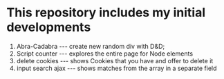 # This repository includes my initial developments
1. Abra-Cadabra --- create new random div with D&D;
2. Script counter	--- explores the entire page for Node elements
3. delete cookies	--- shows Cookies that you have and offer to delete it
4. input search ajax --- shows matches from the array in a separate field
